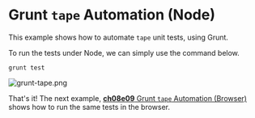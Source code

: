 # Grunt `tape` Automation (Node)

This example shows how to automate `tape` unit tests, using Grunt.

To run the tests under Node, we can simply use the command below.

```shell
grunt test
```

![grunt-tape.png][1]

That's it! The next example, [**ch08e09** Grunt `tape` Automation (Browser)][2] shows how to run the same tests in the browser.

[1]: https://raw.github.com/buildfirst/buildfirst/master/images/grunt-tape.png
[2]: https://github.com/buildfirst/buildfirst/tree/master/ch08/09_grunt-tape-browser
